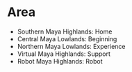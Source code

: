 # Area

- Southern Maya Highlands: Home
- Central Maya Lowlands: Beginning
- Northern Maya Lowlands: Experience
- Virtual Maya Highlands: Support
- Robot Maya Highlands: Robot
